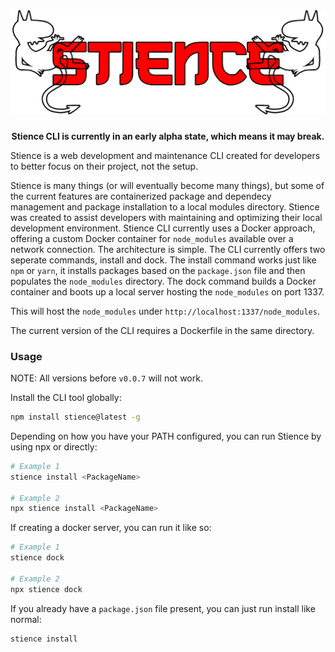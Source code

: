 <h1 align="center">
    <img src="https://raw.githubusercontent.com/azazelm3dj3d/stience/main/.github/assets/stience_logo.png" />
</h1>

<p align="center">
    <b>Stience CLI is currently in an early alpha state, which means it may break.</b>
</p>

Stience is a web development and maintenance CLI created for developers to better focus on their project, not the setup.

Stience is many things (or will eventually become many things), but some of the current features are containerized package and dependecy management and package installation to a local modules directory. Stience was created to assist developers with maintaining and optimizing their local development environment. Stience CLI currently uses a Docker approach, offering a custom Docker container for `node_modules` available over a network connection. The architecture is simple. The CLI currently offers two seperate commands, install and dock. The install command works just like `npm` or `yarn`, it installs packages based on the `package.json` file and then populates the `node_modules` directory. The dock command builds a Docker container and boots up a local server hosting the `node_modules` on port 1337.

This will host the `node_modules` under `http://localhost:1337/node_modules`.

The current version of the CLI requires a Dockerfile in the same directory.

### Usage

NOTE: All versions before `v0.0.7` will not work.

Install the CLI tool globally:
```bash
npm install stience@latest -g
```

Depending on how you have your PATH configured, you can run Stience by using npx or directly:
```bash
# Example 1
stience install <PackageName>

# Example 2
npx stience install <PackageName>
```

If creating a docker server, you can run it like so:
```bash
# Example 1
stience dock

# Example 2
npx stience dock
```

If you already have a `package.json` file present, you can just run install like normal:
```bash
stience install
```
